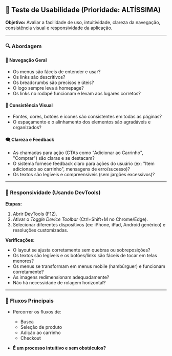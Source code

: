 ## 🧪 Teste de Usabilidade (Prioridade: ALTÍSSIMA)

**Objetivo:**
Avaliar a facilidade de uso, intuitividade, clareza da navegação, consistência visual e responsividade da aplicação.

---

### 🔍 Abordagem

#### 🧭 Navegação Geral

* Os menus são fáceis de entender e usar?
* Os links são descritivos?
* Os breadcrumbs são precisos e úteis?
* O logo sempre leva à homepage?
* Os links no rodapé funcionam e levam aos lugares corretos?

#### 🎨 Consistência Visual

* Fontes, cores, botões e ícones são consistentes em todas as páginas?
* O espaçamento e o alinhamento dos elementos são agradáveis e organizados?

#### 🗨️ Clareza e Feedback

* As chamadas para ação (CTAs como "Adicionar ao Carrinho", "Comprar") são claras e se destacam?
* O sistema fornece feedback claro para ações do usuário (ex: "Item adicionado ao carrinho", mensagens de erro/sucesso)?
* Os textos são legíveis e compreensíveis (sem jargões excessivos)?

---

### 📱 Responsividade (Usando DevTools)

**Etapas:**

1. Abrir DevTools (F12).
2. Ativar o *Toggle Device Toolbar* (Ctrl+Shift+M no Chrome/Edge).
3. Selecionar diferentes dispositivos (ex: iPhone, iPad, Android genérico) e resoluções customizadas.

**Verificações:**

* O layout se ajusta corretamente sem quebras ou sobreposições?
* Os textos são legíveis e os botões/links são fáceis de tocar em telas menores?
* Os menus se transformam em menus mobile (hambúrguer) e funcionam corretamente?
* As imagens redimensionam adequadamente?
* Não há necessidade de rolagem horizontal?

---

### 🔁 Fluxos Principais

* Percorrer os fluxos de:

  * Busca
  * Seleção de produto
  * Adição ao carrinho
  * Checkout
* **É um processo intuitivo e sem obstáculos?**
